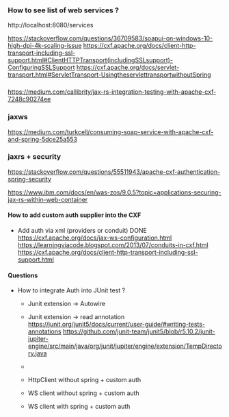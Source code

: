 ### How to see list of web services ?

http://localhost:8080/services

https://stackoverflow.com/questions/36709583/soapui-on-windows-10-high-dpi-4k-scaling-issue
https://cxf.apache.org/docs/client-http-transport-including-ssl-support.html#ClientHTTPTransport(includingSSLsupport)-ConfiguringSSLSupport
https://cxf.apache.org/docs/servlet-transport.html#ServletTransport-UsingtheservlettransportwithoutSpring

### 

https://medium.com/callibrity/jax-rs-integration-testing-with-apache-cxf-7248c90274ee

### jaxws
https://medium.com/turkcell/consuming-soap-service-with-apache-cxf-and-spring-5dce25a553

### jaxrs + security
https://stackoverflow.com/questions/55511943/apache-cxf-authentication-spring-security

https://www.ibm.com/docs/en/was-zos/9.0.5?topic=applications-securing-jax-rs-within-web-container

#### How to add custom auth supplier into the CXF

* Add auth via xml (providers or conduit) DONE
  https://cxf.apache.org/docs/jax-ws-configuration.html
  https://learningviacode.blogspot.com/2013/07/conduits-in-cxf.html
  https://cxf.apache.org/docs/client-http-transport-including-ssl-support.html

#### Questions

* How to integrate Auth into JUnit test ?
  * Junit extension -> Autowire 
  * Junit extension -> read annotation
https://junit.org/junit5/docs/current/user-guide/#writing-tests-annotations
https://github.com/junit-team/junit5/blob/r5.10.2/junit-jupiter-engine/src/main/java/org/junit/jupiter/engine/extension/TempDirectory.java
  * 
  
  * HttpClient without spring + custom auth
  * WS client without spring + custom auth 
  * WS client with spring + custom auth

####
